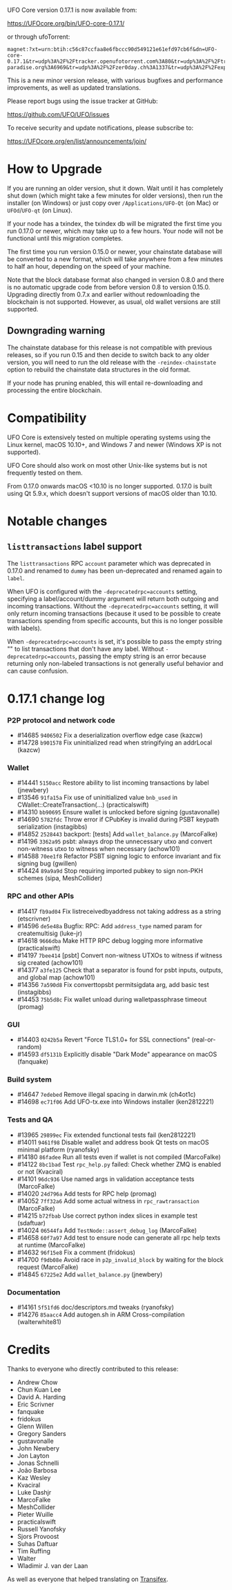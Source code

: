 UFO Core version 0.17.1 is now available from:

  <https://UFOcore.org/bin/UFO-core-0.17.1/>

or through ufoTorrent:

    magnet:?xt=urn:btih:c56c87ccfaa8e6fbccc90d549121e61efd97cb6f&dn=UFO-core-0.17.1&tr=udp%3A%2F%2Ftracker.openufotorrent.com%3A80&tr=udp%3A%2F%2Ftracker.opentrackr.org%3A1337&tr=udp%3A%2F%2Ftracker.coppersurfer.tk%3A6969&tr=udp%3A%2F%2Ftracker.leechers-paradise.org%3A6969&tr=udp%3A%2F%2Fzer0day.ch%3A1337&tr=udp%3A%2F%2Fexplodie.org%3A6969

This is a new minor version release, with various bugfixes
and performance improvements, as well as updated translations.

Please report bugs using the issue tracker at GitHub:

  <https://github.com/UFO/UFO/issues>

To receive security and update notifications, please subscribe to:

  <https://UFOcore.org/en/list/announcements/join/>

How to Upgrade
==============

If you are running an older version, shut it down. Wait until it has completely
shut down (which might take a few minutes for older versions), then run the
installer (on Windows) or just copy over `/Applications/UFO-Qt` (on Mac)
or `UFOd`/`UFO-qt` (on Linux).

If your node has a txindex, the txindex db will be migrated the first time you run 0.17.0 or newer, which may take up to a few hours. Your node will not be functional until this migration completes.

The first time you run version 0.15.0 or newer, your chainstate database will be converted to a
new format, which will take anywhere from a few minutes to half an hour,
depending on the speed of your machine.

Note that the block database format also changed in version 0.8.0 and there is no
automatic upgrade code from before version 0.8 to version 0.15.0. Upgrading
directly from 0.7.x and earlier without redownloading the blockchain is not supported.
However, as usual, old wallet versions are still supported.

Downgrading warning
-------------------

The chainstate database for this release is not compatible with previous
releases, so if you run 0.15 and then decide to switch back to any
older version, you will need to run the old release with the `-reindex-chainstate`
option to rebuild the chainstate data structures in the old format.

If your node has pruning enabled, this will entail re-downloading and
processing the entire blockchain.

Compatibility
==============

UFO Core is extensively tested on multiple operating systems using
the Linux kernel, macOS 10.10+, and Windows 7 and newer (Windows XP is not supported).

UFO Core should also work on most other Unix-like systems but is not
frequently tested on them.

From 0.17.0 onwards macOS <10.10 is no longer supported. 0.17.0 is built using Qt 5.9.x, which doesn't
support versions of macOS older than 10.10.

Notable changes
===============

`listtransactions` label support
--------------------------------

The `listtransactions` RPC `account` parameter which was deprecated in 0.17.0
and renamed to `dummy` has been un-deprecated and renamed again to `label`.

When UFO is configured with the `-deprecatedrpc=accounts` setting, specifying
a label/account/dummy argument will return both outgoing and incoming
transactions. Without the `-deprecatedrpc=accounts` setting, it will only return
incoming transactions (because it used to be possible to create transactions
spending from specific accounts, but this is no longer possible with labels).

When `-deprecatedrpc=accounts` is set, it's possible to pass the empty string ""
to list transactions that don't have any label. Without
`-deprecatedrpc=accounts`, passing the empty string is an error because returning
only non-labeled transactions is not generally useful behavior and can cause
confusion.

0.17.1 change log
=================

### P2P protocol and network code
- #14685 `9406502` Fix a deserialization overflow edge case (kazcw)
- #14728 `b901578` Fix uninitialized read when stringifying an addrLocal (kazcw)

### Wallet
- #14441 `5150acc` Restore ability to list incoming transactions by label (jnewbery)
- #13546 `91fa15a` Fix use of uninitialized value `bnb_used` in CWallet::CreateTransaction(…) (practicalswift)
- #14310 `bb90695` Ensure wallet is unlocked before signing (gustavonalle)
- #14690 `5782fdc` Throw error if CPubKey is invalid during PSBT keypath serialization (instagibbs)
- #14852 `2528443` backport: [tests] Add `wallet_balance.py` (MarcoFalke)
- #14196 `3362a95` psbt: always drop the unnecessary utxo and convert non-witness utxo to witness when necessary (achow101)
- #14588 `70ee1f8` Refactor PSBT signing logic to enforce invariant and fix signing bug (gwillen)
- #14424 `89a9a9d` Stop requiring imported pubkey to sign non-PKH schemes (sipa, MeshCollider)

### RPC and other APIs
- #14417 `fb9ad04` Fix listreceivedbyaddress not taking address as a string (etscrivner)
- #14596 `de5e48a` Bugfix: RPC: Add `address_type` named param for createmultisig (luke-jr)
- #14618 `9666dba` Make HTTP RPC debug logging more informative (practicalswift)
- #14197 `7bee414` [psbt] Convert non-witness UTXOs to witness if witness sig created (achow101)
- #14377 `a3fe125` Check that a separator is found for psbt inputs, outputs, and global map (achow101)
- #14356 `7a590d8` Fix converttopsbt permitsigdata arg, add basic test (instagibbs)
- #14453 `75b5d8c` Fix wallet unload during walletpassphrase timeout (promag)

### GUI
- #14403 `0242b5a` Revert "Force TLS1.0+ for SSL connections" (real-or-random)
- #14593 `df5131b` Explicitly disable "Dark Mode" appearance on macOS (fanquake)

### Build system
- #14647 `7edebed` Remove illegal spacing in darwin.mk (ch4ot1c)
- #14698 `ec71f06` Add UFO-tx.exe into Windows installer (ken2812221)

### Tests and QA
- #13965 `29899ec` Fix extended functional tests fail (ken2812221)
- #14011 `9461f98` Disable wallet and address book Qt tests on macOS minimal platform (ryanofsky)
- #14180 `86fadee` Run all tests even if wallet is not compiled (MarcoFalke)
- #14122 `8bc1bad` Test `rpc_help.py` failed: Check whether ZMQ is enabled or not (Kvaciral)
- #14101 `96dc936` Use named args in validation acceptance tests (MarcoFalke)
- #14020 `24d796a` Add tests for RPC help (promag)
- #14052 `7ff32a6` Add some actual witness in `rpc_rawtransaction` (MarcoFalke)
- #14215 `b72fbab` Use correct python index slices in example test (sdaftuar)
- #14024 `06544fa` Add `TestNode::assert_debug_log` (MarcoFalke)
- #14658 `60f7a97` Add test to ensure node can generate all rpc help texts at runtime (MarcoFalke)
- #14632 `96f15e8` Fix a comment (fridokus)
- #14700 `f9db08e` Avoid race in `p2p_invalid_block` by waiting for the block request (MarcoFalke)
- #14845 `67225e2` Add `wallet_balance.py` (jnewbery)

### Documentation
- #14161 `5f51fd6` doc/descriptors.md tweaks (ryanofsky)
- #14276 `85aacc4` Add autogen.sh in ARM Cross-compilation (walterwhite81)

Credits
=======

Thanks to everyone who directly contributed to this release:

- Andrew Chow
- Chun Kuan Lee
- David A. Harding
- Eric Scrivner
- fanquake
- fridokus
- Glenn Willen
- Gregory Sanders
- gustavonalle
- John Newbery
- Jon Layton
- Jonas Schnelli
- João Barbosa
- Kaz Wesley
- Kvaciral
- Luke Dashjr
- MarcoFalke
- MeshCollider
- Pieter Wuille
- practicalswift
- Russell Yanofsky
- Sjors Provoost
- Suhas Daftuar
- Tim Ruffing
- Walter
- Wladimir J. van der Laan

As well as everyone that helped translating on [Transifex](https://www.transifex.com/projects/p/UFO/).
